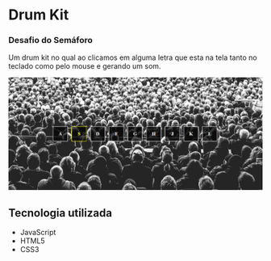 <h1>Drum Kit</h1>

### Desafio do Semáforo
<p>
    Um drum kit no qual ao clicamos em alguma letra que esta na tela tanto no teclado como pelo mouse e gerando um som.
</p>
<img src="drum.png" alt="drumkit">

## Tecnologia utilizada

- JavaScript
- HTML5
- CSS3